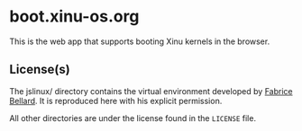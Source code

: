 boot.xinu-os.org
================

This is the web app that supports booting Xinu kernels in the browser.

## License(s)

The jslinux/ directory contains the virtual environment developed by
[Fabrice Bellard](http://bellard.org/). It is reproduced here with his
explicit permission.

All other directories are under the license found in the `LICENSE` file.
